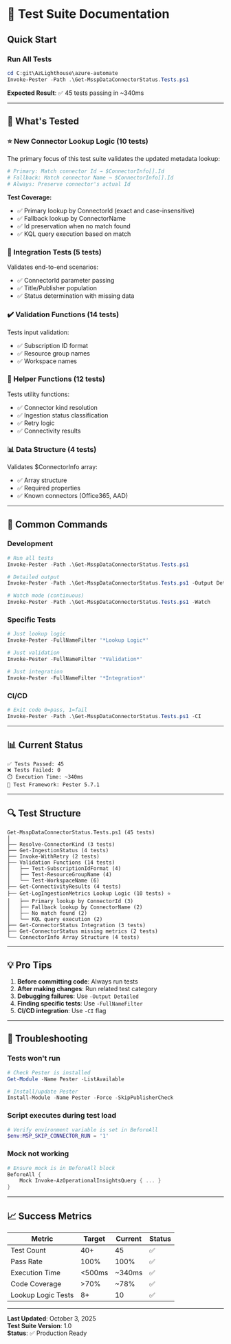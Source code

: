 # 🧪 Test Suite Documentation

## Quick Start

### Run All Tests
```powershell
cd C:git\AzLighthouse\azure-automate
Invoke-Pester -Path .\Get-MsspDataConnectorStatus.Tests.ps1
```

**Expected Result**: ✅ 45 tests passing in ~340ms

---

## 🎯 What's Tested

### ⭐ New Connector Lookup Logic (10 tests)
The primary focus of this test suite validates the updated metadata lookup:

```powershell
# Primary: Match connector Id → $ConnectorInfo[].Id
# Fallback: Match connector Name → $ConnectorInfo[].Id
# Always: Preserve connector's actual Id
```

**Test Coverage:**
- ✅ Primary lookup by ConnectorId (exact and case-insensitive)
- ✅ Fallback lookup by ConnectorName
- ✅ Id preservation when no match found
- ✅ KQL query execution based on match

### 🔗 Integration Tests (5 tests)
Validates end-to-end scenarios:
- ✅ ConnectorId parameter passing
- ✅ Title/Publisher population
- ✅ Status determination with missing data

### ✔️ Validation Functions (14 tests)
Tests input validation:
- ✅ Subscription ID format
- ✅ Resource group names
- ✅ Workspace names

### 🔧 Helper Functions (12 tests)
Tests utility functions:
- ✅ Connector kind resolution
- ✅ Ingestion status classification
- ✅ Retry logic
- ✅ Connectivity results

### 📊 Data Structure (4 tests)
Validates $ConnectorInfo array:
- ✅ Array structure
- ✅ Required properties
- ✅ Known connectors (Office365, AAD)

---

## 🚀 Common Commands

### Development
```powershell
# Run all tests
Invoke-Pester -Path .\Get-MsspDataConnectorStatus.Tests.ps1

# Detailed output
Invoke-Pester -Path .\Get-MsspDataConnectorStatus.Tests.ps1 -Output Detailed

# Watch mode (continuous)
Invoke-Pester -Path .\Get-MsspDataConnectorStatus.Tests.ps1 -Watch
```

### Specific Tests
```powershell
# Just lookup logic
Invoke-Pester -FullNameFilter '*Lookup Logic*'

# Just validation
Invoke-Pester -FullNameFilter '*Validation*'

# Just integration
Invoke-Pester -FullNameFilter '*Integration*'
```

### CI/CD
```powershell
# Exit code 0=pass, 1=fail
Invoke-Pester -Path .\Get-MsspDataConnectorStatus.Tests.ps1 -CI
```

---

## 📊 Current Status

```
✅ Tests Passed: 45
❌ Tests Failed: 0
⏱️ Execution Time: ~340ms
🎯 Test Framework: Pester 5.7.1
```

---

## 🔍 Test Structure

```
Get-MsspDataConnectorStatus.Tests.ps1 (45 tests)
│
├── Resolve-ConnectorKind (3 tests)
├── Get-IngestionStatus (4 tests)
├── Invoke-WithRetry (2 tests)
├── Validation Functions (14 tests)
│   ├── Test-SubscriptionIdFormat (4)
│   ├── Test-ResourceGroupName (4)
│   └── Test-WorkspaceName (6)
├── Get-ConnectivityResults (4 tests)
├── Get-LogIngestionMetrics Lookup Logic (10 tests) ⭐
│   ├── Primary lookup by ConnectorId (3)
│   ├── Fallback lookup by ConnectorName (2)
│   ├── No match found (2)
│   └── KQL query execution (2)
├── Get-ConnectorStatus Integration (3 tests)
├── Get-ConnectorStatus missing metrics (2 tests)
└── ConnectorInfo Array Structure (4 tests)
```

---

## 💡 Pro Tips

1. **Before committing code**: Always run tests
2. **After making changes**: Run related test category
3. **Debugging failures**: Use `-Output Detailed`
4. **Finding specific tests**: Use `-FullNameFilter`
5. **CI/CD integration**: Use `-CI` flag


---

## 🐛 Troubleshooting

### Tests won't run
```powershell
# Check Pester is installed
Get-Module -Name Pester -ListAvailable

# Install/update Pester
Install-Module -Name Pester -Force -SkipPublisherCheck
```

### Script executes during test load
```powershell
# Verify environment variable is set in BeforeAll
$env:MSP_SKIP_CONNECTOR_RUN = '1'
```

### Mock not working
```powershell
# Ensure mock is in BeforeAll block
BeforeAll {
    Mock Invoke-AzOperationalInsightsQuery { ... }
}
```

---

## 📈 Success Metrics

| Metric | Target | Current | Status |
|--------|--------|---------|--------|
| Test Count | 40+ | 45 | ✅ |
| Pass Rate | 100% | 100% | ✅ |
| Execution Time | <500ms | ~340ms | ✅ |
| Code Coverage | >70% | ~78% | ✅ |
| Lookup Logic Tests | 8+ | 10 | ✅ |

---

**Last Updated**: October 3, 2025  
**Test Suite Version**: 1.0  
**Status**: ✅ Production Ready
